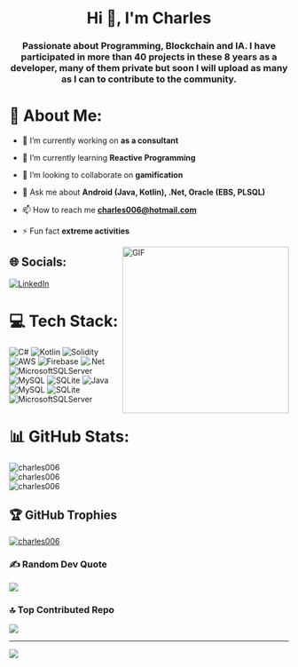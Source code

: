 <h1 align="center">Hi 👋, I'm Charles</h1>
<h3 align="center">Passionate about Programming, Blockchain and IA. I have participated in more than 40 projects in these 8 years as a developer, many of them private but soon I will upload as many as I can to contribute to the community.</h3>


# 💫 About Me:

- 🔭 I’m currently working on **as a consultant**

- 🌱 I’m currently learning **Reactive Programming**

- 👯 I’m looking to collaborate on **gamification**

- 💬 Ask me about **Android (Java, Kotlin), .Net, Oracle (EBS, PLSQL)**

- 📫 How to reach me **charles006@hotmail.com**

- ⚡ Fun fact **extreme activities**

<img align="right" alt="GIF" src="https://media.giphy.com/media/SWoSkN6DxTszqIKEqv/giphy.gif" height="300" />

## 🌐 Socials:
[![LinkedIn](https://img.shields.io/badge/LinkedIn-%230077B5.svg?logo=linkedin&logoColor=white)](https://linkedin.com/in/https://www.linkedin.com/in/ing-prado/) 

# 💻 Tech Stack:
![C#](https://img.shields.io/badge/c%23-%23239120.svg?style=plastic&logo=c-sharp&logoColor=white) ![Kotlin](https://img.shields.io/badge/kotlin-%230095D5.svg?style=plastic&logo=kotlin&logoColor=white) ![Solidity](https://img.shields.io/badge/Solidity-%23363636.svg?style=plastic&logo=solidity&logoColor=white) ![AWS](https://img.shields.io/badge/AWS-%23FF9900.svg?style=plastic&logo=amazon-aws&logoColor=white) ![Firebase](https://img.shields.io/badge/firebase-%23039BE5.svg?style=plastic&logo=firebase) ![.Net](https://img.shields.io/badge/.NET-5C2D91?style=plastic&logo=.net&logoColor=white) ![MicrosoftSQLServer](https://img.shields.io/badge/Microsoft%20SQL%20Sever-CC2927?style=plastic&logo=microsoft%20sql%20server&logoColor=white) ![MySQL](https://img.shields.io/badge/mysql-%2300f.svg?style=plastic&logo=mysql&logoColor=white) ![SQLite](https://img.shields.io/badge/sqlite-%2307405e.svg?style=plastic&logo=sqlite&logoColor=white) ![Java](https://img.shields.io/badge/java-%23ED8B00.svg?style=plastic&logo=java&logoColor=white) ![MySQL](https://img.shields.io/badge/mysql-%2300f.svg?style=plastic&logo=mysql&logoColor=white) ![SQLite](https://img.shields.io/badge/sqlite-%2307405e.svg?style=plastic&logo=sqlite&logoColor=white) ![MicrosoftSQLServer](https://img.shields.io/badge/Microsoft%20SQL%20Sever-CC2927?style=plastic&logo=microsoft%20sql%20server&logoColor=white)

# 📊 GitHub Stats:

<img align="center" src="https://github-readme-stats.vercel.app/api?username=charles006&show_icons=true&locale=en" alt="charles006" /></br>
<img align="center" src="https://github-readme-stats.vercel.app/api/top-langs?username=charles006&show_icons=true&locale=en&layout=compact" alt="charles006" /></br>
<img align="center" src="https://github-readme-streak-stats.herokuapp.com/?user=charles006&" alt="charles006" /></br>

## 🏆 GitHub Trophies
<p align="left"> <a href="https://github.com/ryo-ma/github-profile-trophy"><img src="https://github-profile-trophy.vercel.app/?username=charles006" alt="charles006" /></a> </p>

### ✍️ Random Dev Quote
![](https://quotes-github-readme.vercel.app/api?type=horizontal&theme=light)

### 🔝 Top Contributed Repo
![](https://github-contributor-stats.vercel.app/api?username=Charles006&limit=5&theme=discord&combine_all_yearly_contributions=true)

---
[![](https://visitcount.itsvg.in/api?id=Charles006&icon=9&color=4)](https://visitcount.itsvg.in)

<!-- Proudly created with GPRM ( https://gprm.itsvg.in ) -->
